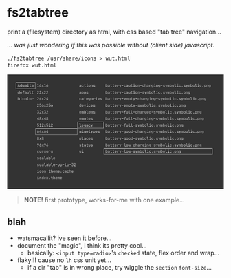 # fs2tabtree

print a (filesystem) directory as html, with css based "tab tree" navigation...

_... was just wondering if this was possible without (client side) javascript._

```
./fs2tabtree /usr/share/icons > wut.html
firefox wut.html
```
![screenshot](screenshot.png?raw=true)

> **NOTE!** first prototype, works-for-me with one example...

## blah
- watsmacallit? ive seen it before...
- document the "magic", i think its pretty cool...
  - basically: `<input type=radio>`'s `checked` state, flex order and wrap...
- flaky!!! cause no `lh` css unit yet...
   - if a dir "tab" is in wrong place, try wiggle the `section` `font-size`...
